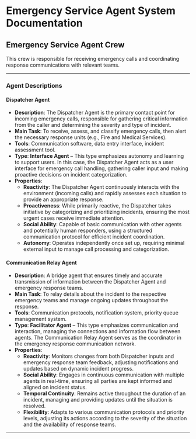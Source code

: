 # Emergency Service Agent System Documentation

## Emergency Service Agent Crew
This crew is responsible for receiving emergency calls and coordinating response communications with relevant teams.

---

### Agent Descriptions

#### Dispatcher Agent
- **Description**: The Dispatcher Agent is the primary contact point for incoming emergency calls, responsible for gathering critical information from the caller and determining the severity and type of incident.
- **Main Task**: To receive, assess, and classify emergency calls, then alert the necessary response units (e.g., Fire and Medical Services).
- **Tools**: Communication software, data entry interface, incident assessment tool.
- **Type**: **Interface Agent** – This type emphasizes autonomy and learning to support users. In this case, the Dispatcher Agent acts as a user interface for emergency call handling, gathering caller input and making proactive decisions on incident categorization.
- **Properties**:
  - **Reactivity**: The Dispatcher Agent continuously interacts with the environment (incoming calls) and rapidly assesses each situation to provide an appropriate response.
  - **Proactiveness**: While primarily reactive, the Dispatcher takes initiative by categorizing and prioritizing incidents, ensuring the most urgent cases receive immediate attention.
  - **Social Ability**: Capable of basic communication with other agents and potentially human responders, using a structured communication protocol for efficient incident coordination.
  - **Autonomy**: Operates independently once set up, requiring minimal external input to manage call processing and categorization.

#### Communication Relay Agent
- **Description**: A bridge agent that ensures timely and accurate transmission of information between the Dispatcher Agent and emergency response teams.
- **Main Task**: To relay details about the incident to the respective emergency teams and manage ongoing updates throughout the response.
- **Tools**: Communication protocols, notification system, priority queue management system.
- **Type**: **Facilitator Agent** – This type emphasizes communication and interaction, managing the connections and information flow between agents. The Communication Relay Agent serves as the coordinator in the emergency response communication network.
- **Properties**:
  - **Reactivity**: Monitors changes from both Dispatcher inputs and emergency response team feedback, adjusting notifications and updates based on dynamic incident progress.
  - **Social Ability**: Engages in continuous communication with multiple agents in real-time, ensuring all parties are kept informed and aligned on incident status.
  - **Temporal Continuity**: Remains active throughout the duration of an incident, managing and providing updates until the situation is resolved.
  - **Flexibility**: Adapts to various communication protocols and priority levels, adjusting its actions according to the severity of the situation and the availability of response teams.

---
